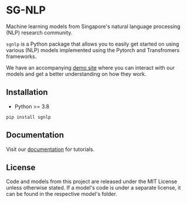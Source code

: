 # SG-NLP

Machine learning models from Singapore's natural language processing (NLP) research community.

`sgnlp` is a Python package that allows you to easily get started on using various (NLP) models implemented using the
Pytorch and Transfromers frameworks.

We have an accompanying [demo site](https://sgnlp.aks.aisingapore.net/) where you can interact with our models and get a
better understanding on how they work.

## Installation

* Python >= 3.8

```
pip install sgnlp
```

## Documentation

Visit our [documentation](https://sgnlp.aks.aisingapore.net/docs/) for tutorials.

## License

Code and models from this project are released under the MIT License unless otherwise stated. If a model's code is under
a separate license, it can be found in the respective model's folder.
